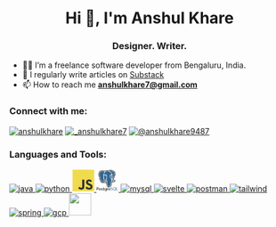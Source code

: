 
<h1 align="center">Hi 👋, I'm Anshul Khare</h1>
<h3 align="center">Designer. Writer.</h3>

<p align="left"> <img style="display: none;" src="https://komarev.com/ghpvc/?username=anshulkhare7" alt="anshulkhare" /> </p>

- 👨‍💻 I’m a freelance software developer from Bengaluru, India. 
- 📝 I regularly write articles on [Substack](https://anshulkhare.substack.com/)
- 📫 How to reach me **anshulkhare7@gmail.com**

<h3 align="left">Connect with me:</h3>
<p align="left">
<a href="https://linkedin.com/in/anshulkhare" target="blank"><img align="center" src="https://raw.githubusercontent.com/rahuldkjain/github-profile-readme-generator/master/src/images/icons/Social/linked-in-alt.svg" alt="anshulkhare" height="30" width="40" /></a>
<a href="https://twitter.com/_anshulkhare7" target="blank"><img align="center" src="https://raw.githubusercontent.com/rahuldkjain/github-profile-readme-generator/master/src/images/icons/Social/twitter.svg" alt="_anshulkhare7" height="30" width="40" /></a>
<a href="https://www.youtube.com/@anshulkhare9487" target="blank"><img align="center" src="https://raw.githubusercontent.com/rahuldkjain/github-profile-readme-generator/master/src/images/icons/Social/youtube.svg" alt="@anshulkhare9487" height="30" width="40" /></a>
</p>


<h3 align="left">Languages and Tools:</h3>
<a href="https://www.java.com/en/" target="_blank" rel="noreferrer"> <img src="https://cdn.jsdelivr.net/gh/devicons/devicon@latest/icons/java/java-original.svg" alt="java" width="40" height="40"/> </a>
<a href="https://www.python.org/" target="_blank" rel="noreferrer"> <img src="https://cdn.jsdelivr.net/gh/devicons/devicon@latest/icons/python/python-original.svg" alt="python" width="40" height="40"/> </a>
<a href="https://developer.mozilla.org/en-US/docs/Web/JavaScript" target="_blank" rel="noreferrer"> <img src="https://raw.githubusercontent.com/devicons/devicon/master/icons/javascript/javascript-original.svg" alt="javascript" width="40" height="40"/> </a>
<a href="https://www.postgresql.org" target="_blank" rel="noreferrer"> <img src="https://raw.githubusercontent.com/devicons/devicon/master/icons/postgresql/postgresql-original-wordmark.svg" alt="postgresql" width="40" height="40"/> </a> 
<a href="https://www.mysql.com/" target="_blank" rel="noreferrer"><img src="https://cdn.jsdelivr.net/gh/devicons/devicon@latest/icons/mysql/mysql-original.svg" alt="mysql" width="40" height="40"/> </a>
<a href="https://svelte.dev/" target="_blank" rel="noreferrer"><img src="https://cdn.jsdelivr.net/gh/devicons/devicon@latest/icons/svelte/svelte-original.svg" alt="svelte" width="40" height="40"/> </a>  <a href="https://postman.com" target="_blank" rel="noreferrer"> <img src="https://www.vectorlogo.zone/logos/getpostman/getpostman-icon.svg" alt="postman" width="40" height="40"/> </a>          
<a href="https://tailwindcss.com/" target="_blank" rel="noreferrer"> <img src="https://www.vectorlogo.zone/logos/tailwindcss/tailwindcss-icon.svg" alt="tailwind" width="40" height="40"/> </a>
<a href="https://spring.io/" target="_blank" rel="noreferrer"> <img src="https://cdn.jsdelivr.net/gh/devicons/devicon@latest/icons/spring/spring-original.svg" alt="spring" width="40" height="40"/> </a>
<a href="https://cloud.google.com" target="_blank" rel="noreferrer"> <img src="https://www.vectorlogo.zone/logos/google_cloud/google_cloud-icon.svg" alt="gcp" width="40" height="40"/> </a> 
<a href="https://www.raspberrypi.org/" target="_blank" rel="noreferrer"><img src="https://cdn.jsdelivr.net/gh/devicons/devicon@latest/icons/raspberrypi/raspberrypi-original.svg"  width="40" height="40"/> </a> 
          
<!--
**anshulkhare7/anshulkhare7** is a ✨ _special_ ✨ repository because its `README.md` (this file) appears on your GitHub profile.

Here are some ideas to get you started:

- 🔭 I’m currently working on ...
- 🌱 I’m currently learning ...
- 👯 I’m looking to collaborate on ...
- 🤔 I’m looking for help with ...
- 💬 Ask me about ...
- 📫 How to reach me: ...
- 😄 Pronouns: ...
- ⚡ Fun fact: ...
-->
